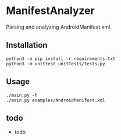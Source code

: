 # ManifestAnalyzer
Parsing and analyzing AndroidManifest.xml


## Installation

```
python3 -m pip install -r requirements.txt
python3 -m unittest unitTests/tests.py
```

## Usage

```
./main.py -h
./main.py examples/AndroidManifest.xml
```

## todo

- todo